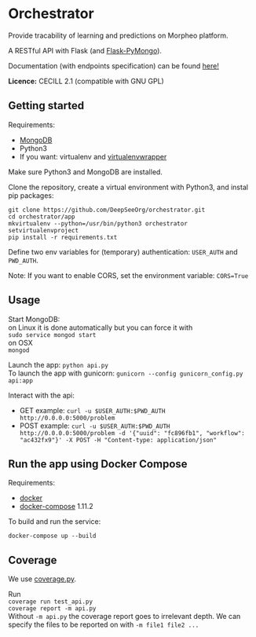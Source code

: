 # Orchestrator
Provide tracability of learning and predictions on Morpheo platform.

A RESTful API with Flask (and [Flask-PyMongo](https://flask-pymongo.readthedocs.io/en/latest/)).

Documentation (with endpoints specification) can be found [here!](https://morpheoorg.github.io/morpheo-orchestrator/)

**Licence:** CECILL 2.1 (compatible with GNU GPL)

## Getting started

Requirements:
- [MongoDB](https://www.mongodb.com/download-center)
- Python3
- If you want: virtualenv and [virtualenvwrapper](https://virtualenvwrapper.readthedocs.io/en/latest/) 

Make sure Python3 and MongoDB are installed.

Clone the repository, create a virtual environment with Python3, and instal pip packages:
```
git clone https://github.com/DeepSeeOrg/orchestrator.git
cd orchestrator/app
mkvirtualenv --python=/usr/bin/python3 orchestrator
setvirtualenvproject
pip install -r requirements.txt
```

Define two env variables for (temporary) authentication: `USER_AUTH` and `PWD_AUTH`.

Note: If you want to enable CORS, set the environment variable: `CORS=True`

## Usage

Start MongoDB:  
on Linux it is done automatically but you can force it with  
`sudo service mongod start`  
on OSX  
`mongod`

Launch the app: `python api.py`  
To launch the app with gunicorn: `gunicorn --config gunicorn_config.py api:app`

Interact with the api:
- GET example: `curl -u $USER_AUTH:$PWD_AUTH http://0.0.0.0:5000/problem` 
- POST example: `curl -u $USER_AUTH:$PWD_AUTH http://0.0.0.0:5000/problem -d '{"uuid": "fc896fb1", "workflow": "ac432fx9"}' -X POST -H "Content-type: application/json"`

## Run the app using Docker Compose

Requirements:  
- [docker](https://docs.docker.com/) 
- [docker-compose](https://docs.docker.com/compose/) 1.11.2

To build and run the service:
```
docker-compose up --build
```

## Coverage
We use [coverage.py](http://coverage.readthedocs.io/en/latest/index.html).

Run  
`coverage run test_api.py`  
`coverage report -m api.py`  
Without `-m api.py` the coverage report goes to irrelevant depth. We can specify the files to be reported on with `-m file1 file2 ...`

